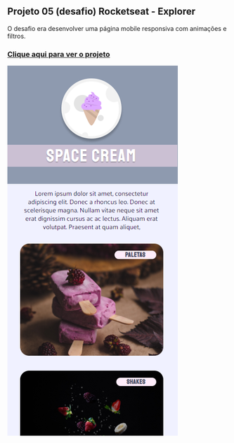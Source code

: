 ## Projeto 05 (desafio) Rocketseat - Explorer
O desafio era desenvolver uma página mobile responsiva com animações e filtros.
### [Clique aqui para ver o projeto](https://colelladev.github.io/Desafio05mobile/)
![preview](./preview.PNG)